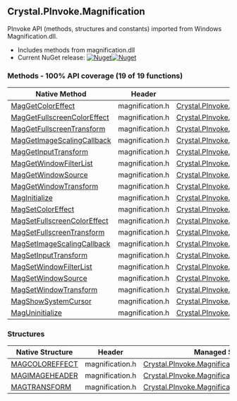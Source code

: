 ## Crystal.PInvoke.Magnification  
PInvoke API (methods, structures and constants) imported from Windows Magnification.dll.

- Includes methods from magnification.dll  
- Current NuGet release: [![Nuget](https://img.shields.io/nuget/v/Crystal.PInvoke.Magnification?logo=nuget&style=flat-square)![Nuget](https://img.shields.io/nuget/dt/Crystal.PInvoke.Magnification?label=%20&style=flat-square)](https://www.nuget.org/packages/Crystal.PInvoke.Magnification)  
### Methods - 100% API coverage (19 of 19 functions)  
Native Method | Header | Managed Method  
--- | --- | ---  
[MagGetColorEffect](https://www.google.com/search?num=5&q=MagGetColorEffect+site%3Adocs.microsoft.com) | magnification.h | [Crystal.PInvoke.Magnification.MagGetColorEffect](https://github.com/dahall/Crystal/search?l=C%23&q=MagGetColorEffect)  
[MagGetFullscreenColorEffect](https://www.google.com/search?num=5&q=MagGetFullscreenColorEffect+site%3Adocs.microsoft.com) | magnification.h | [Crystal.PInvoke.Magnification.MagGetFullscreenColorEffect](https://github.com/dahall/Crystal/search?l=C%23&q=MagGetFullscreenColorEffect)  
[MagGetFullscreenTransform](https://www.google.com/search?num=5&q=MagGetFullscreenTransform+site%3Adocs.microsoft.com) | magnification.h | [Crystal.PInvoke.Magnification.MagGetFullscreenTransform](https://github.com/dahall/Crystal/search?l=C%23&q=MagGetFullscreenTransform)  
[MagGetImageScalingCallback](https://www.google.com/search?num=5&q=MagGetImageScalingCallback+site%3Adocs.microsoft.com) | magnification.h | [Crystal.PInvoke.Magnification.MagGetImageScalingCallback](https://github.com/dahall/Crystal/search?l=C%23&q=MagGetImageScalingCallback)  
[MagGetInputTransform](https://www.google.com/search?num=5&q=MagGetInputTransform+site%3Adocs.microsoft.com) | magnification.h | [Crystal.PInvoke.Magnification.MagGetInputTransform](https://github.com/dahall/Crystal/search?l=C%23&q=MagGetInputTransform)  
[MagGetWindowFilterList](https://www.google.com/search?num=5&q=MagGetWindowFilterList+site%3Adocs.microsoft.com) | magnification.h | [Crystal.PInvoke.Magnification.MagGetWindowFilterList](https://github.com/dahall/Crystal/search?l=C%23&q=MagGetWindowFilterList)  
[MagGetWindowSource](https://www.google.com/search?num=5&q=MagGetWindowSource+site%3Adocs.microsoft.com) | magnification.h | [Crystal.PInvoke.Magnification.MagGetWindowSource](https://github.com/dahall/Crystal/search?l=C%23&q=MagGetWindowSource)  
[MagGetWindowTransform](https://www.google.com/search?num=5&q=MagGetWindowTransform+site%3Adocs.microsoft.com) | magnification.h | [Crystal.PInvoke.Magnification.MagGetWindowTransform](https://github.com/dahall/Crystal/search?l=C%23&q=MagGetWindowTransform)  
[MagInitialize](https://www.google.com/search?num=5&q=MagInitialize+site%3Adocs.microsoft.com) | magnification.h | [Crystal.PInvoke.Magnification.MagInitialize](https://github.com/dahall/Crystal/search?l=C%23&q=MagInitialize)  
[MagSetColorEffect](https://www.google.com/search?num=5&q=MagSetColorEffect+site%3Adocs.microsoft.com) | magnification.h | [Crystal.PInvoke.Magnification.MagSetColorEffect](https://github.com/dahall/Crystal/search?l=C%23&q=MagSetColorEffect)  
[MagSetFullscreenColorEffect](https://www.google.com/search?num=5&q=MagSetFullscreenColorEffect+site%3Adocs.microsoft.com) | magnification.h | [Crystal.PInvoke.Magnification.MagSetFullscreenColorEffect](https://github.com/dahall/Crystal/search?l=C%23&q=MagSetFullscreenColorEffect)  
[MagSetFullscreenTransform](https://www.google.com/search?num=5&q=MagSetFullscreenTransform+site%3Adocs.microsoft.com) | magnification.h | [Crystal.PInvoke.Magnification.MagSetFullscreenTransform](https://github.com/dahall/Crystal/search?l=C%23&q=MagSetFullscreenTransform)  
[MagSetImageScalingCallback](https://www.google.com/search?num=5&q=MagSetImageScalingCallback+site%3Adocs.microsoft.com) | magnification.h | [Crystal.PInvoke.Magnification.MagSetImageScalingCallback](https://github.com/dahall/Crystal/search?l=C%23&q=MagSetImageScalingCallback)  
[MagSetInputTransform](https://www.google.com/search?num=5&q=MagSetInputTransform+site%3Adocs.microsoft.com) | magnification.h | [Crystal.PInvoke.Magnification.MagSetInputTransform](https://github.com/dahall/Crystal/search?l=C%23&q=MagSetInputTransform)  
[MagSetWindowFilterList](https://www.google.com/search?num=5&q=MagSetWindowFilterList+site%3Adocs.microsoft.com) | magnification.h | [Crystal.PInvoke.Magnification.MagSetWindowFilterList](https://github.com/dahall/Crystal/search?l=C%23&q=MagSetWindowFilterList)  
[MagSetWindowSource](https://www.google.com/search?num=5&q=MagSetWindowSource+site%3Adocs.microsoft.com) | magnification.h | [Crystal.PInvoke.Magnification.MagSetWindowSource](https://github.com/dahall/Crystal/search?l=C%23&q=MagSetWindowSource)  
[MagSetWindowTransform](https://www.google.com/search?num=5&q=MagSetWindowTransform+site%3Adocs.microsoft.com) | magnification.h | [Crystal.PInvoke.Magnification.MagSetWindowTransform](https://github.com/dahall/Crystal/search?l=C%23&q=MagSetWindowTransform)  
[MagShowSystemCursor](https://www.google.com/search?num=5&q=MagShowSystemCursor+site%3Adocs.microsoft.com) | magnification.h | [Crystal.PInvoke.Magnification.MagShowSystemCursor](https://github.com/dahall/Crystal/search?l=C%23&q=MagShowSystemCursor)  
[MagUninitialize](https://www.google.com/search?num=5&q=MagUninitialize+site%3Adocs.microsoft.com) | magnification.h | [Crystal.PInvoke.Magnification.MagUninitialize](https://github.com/dahall/Crystal/search?l=C%23&q=MagUninitialize)  
### Structures  
Native Structure | Header | Managed Structure  
--- | --- | ---  
[MAGCOLOREFFECT](https://www.google.com/search?num=5&q=MAGCOLOREFFECT+site%3Adocs.microsoft.com) | magnification.h | [Crystal.PInvoke.Magnification.MAGCOLOREFFECT](https://github.com/dahall/Crystal/search?l=C%23&q=MAGCOLOREFFECT)  
[MAGIMAGEHEADER](https://www.google.com/search?num=5&q=MAGIMAGEHEADER+site%3Adocs.microsoft.com) | magnification.h | [Crystal.PInvoke.Magnification.MAGIMAGEHEADER](https://github.com/dahall/Crystal/search?l=C%23&q=MAGIMAGEHEADER)  
[MAGTRANSFORM](https://www.google.com/search?num=5&q=MAGTRANSFORM+site%3Adocs.microsoft.com) | magnification.h | [Crystal.PInvoke.Magnification.MAGTRANSFORM](https://github.com/dahall/Crystal/search?l=C%23&q=MAGTRANSFORM)  
